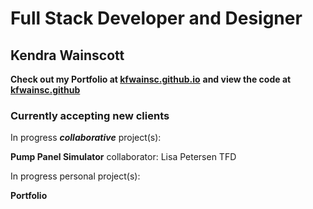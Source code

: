 # Full Stack Developer and Designer

## Kendra Wainscott

**Check out my Portfolio at [kfwainsc.github.io](https://kfwainsc.github.io/ "portfolio page hosted and updated through gitpages")**
**and view the code at [kfwainsc.github](https://github.com/kfwainsc/kfwainsc.github.io "portfolio page hosted and updated through gitpages")**



### Currently accepting new clients 



In progress ***collaborative*** project(s): 

**Pump Panel Simulator**  collaborator: Lisa Petersen TFD

In progress personal project(s): 

**Portfolio** 
